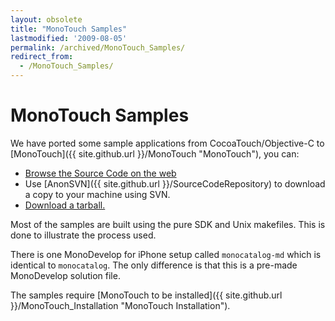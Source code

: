 ```yaml
---
layout: obsolete
title: "MonoTouch Samples"
lastmodified: '2009-08-05'
permalink: /archived/MonoTouch_Samples/
redirect_from:
  - /MonoTouch_Samples/
---
```


MonoTouch Samples
=================

We have ported some sample applications from CocoaTouch/Objective-C to [MonoTouch]({{ site.github.url }}/MonoTouch "MonoTouch"), you can:

-   [Browse the Source Code on the web](http://anonsvn.mono-project.com/viewvc/trunk/monotouch/samples/)
-   Use [AnonSVN]({{ site.github.url }}/SourceCodeRepository) to download a copy to your machine using SVN.
-   [Download a tarball.](http://www.go-mono.com/archive/monotouch-samples-2009-09-11.tar.gz)

Most of the samples are built using the pure SDK and Unix makefiles. This is done to illustrate the process used.

There is one MonoDevelop for iPhone setup called `monocatalog-md` which is identical to `monocatalog`. The only difference is that this is a pre-made MonoDevelop solution file.

The samples require [MonoTouch to be installed]({{ site.github.url }}/MonoTouch_Installation "MonoTouch Installation").

